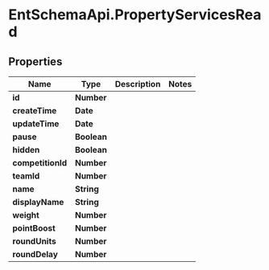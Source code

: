 # EntSchemaApi.PropertyServicesRead

## Properties
Name | Type | Description | Notes
------------ | ------------- | ------------- | -------------
**id** | **Number** |  | 
**createTime** | **Date** |  | 
**updateTime** | **Date** |  | 
**pause** | **Boolean** |  | 
**hidden** | **Boolean** |  | 
**competitionId** | **Number** |  | 
**teamId** | **Number** |  | 
**name** | **String** |  | 
**displayName** | **String** |  | 
**weight** | **Number** |  | 
**pointBoost** | **Number** |  | 
**roundUnits** | **Number** |  | 
**roundDelay** | **Number** |  | 
